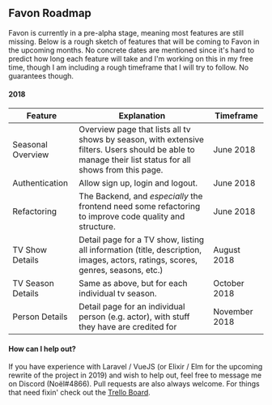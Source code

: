 ## Favon Roadmap

Favon is currently in a pre-alpha stage, meaning most features are still missing. Below is a rough sketch of features that will be coming to Favon in the upcoming months. No concrete dates are mentioned since it's hard to predict how long each feature will take and I'm working on this in my free time, though I am including a rough timeframe that I will try to follow. No guarantees though.



#### 2018

| Feature           | Explanation                                                  | Timeframe     |
| ----------------- | ------------------------------------------------------------ | ------------- |
| Seasonal Overview | Overview page that lists all tv shows by season, with extensive filters. Users should be able to manage their list status for all shows from this page. | June 2018     |
| Authentication    | Allow sign up, login and logout.                             | June 2018     |
| Refactoring       | The Backend, and _especially_ the frontend need some refactoring to improve code quality and structure. | June 2018     |
| TV Show Details   | Detail page for a TV show, listing all information (title, description, images, actors, ratings, scores, genres, seasons, etc.) | August 2018   |
| TV Season Details | Same as above, but for each individual tv season.            | October 2018  |
| Person Details    | Detail page for an individual person (e.g. actor), with stuff they have are credited for | November 2018 |



#### How can I help out?

If you have experience with Laravel / VueJS (or Elixir / Elm for the upcoming rewrite of the project in 2019) and wish to help out, feel free to message me on Discord (Noël#4866). Pull requests are also always welcome. For things that need fixin' check out the [Trello Board](https://trello.com/b/eU80baXW/favon).